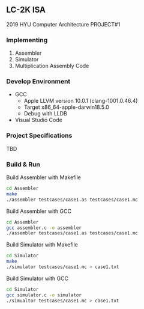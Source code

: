 ## LC-2K ISA

2019 HYU Computer Architecture PROJECT#1

### Implementing

1. Assembler
2. Simulator
3. Multiplication Assembly Code

### Develop Environment

- GCC
  - Apple LLVM version 10.0.1 (clang-1001.0.46.4)
  - Target x86_64-apple-darwin18.5.0
  - Debug with LLDB
- Visual Studio Code

### Project Specifications

TBD

### Build & Run

Build Assembler with Makefile

```bash
cd Assembler
make
./assembler testcases/case1.as testcases/case1.mc
```

Build Assembler with GCC

```bash
cd Assembler
gcc assembler.c -o assembler
./assembler testcases/case1.as testcases/case1.mc
```

Build Simulator with Makefile

```bash
cd Simulator
make
./simulator testcases/case1.mc > case1.txt
```

Build Simulator with GCC

```bash
cd Simulator
gcc simulator.c -o simulator
./simualtor testcases/case1.mc > case1.txt
```
